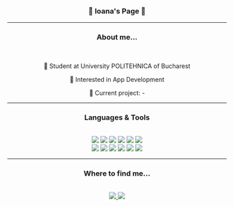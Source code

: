 <h3 align="center"> 💐 Ioana's Page 💐

<hr/>
<h3 align="center"> About me... </h3>
<br/>
<div align="center">
 
 🌷 Student at University POLITEHNICA of Bucharest
 
 🪻 Interested in App Development

 🌻 Current project: -
</div>

<hr/>
<h3 align="center"> Languages & Tools </h3>
<br/>
<!--
https://github.com/alexandresanlim/Badges4-README.md-Profile
-->
<div align="center">
    <img src="https://img.shields.io/badge/c++-%2300599C.svg?style=for-the-badge&logo=c%2B%2B&logoColor=white"/>
    <img src="https://img.shields.io/badge/java-%23ED8B00.svg?style=for-the-badge&logo=openjdk&logoColor=white"/>
    <img src="https://img.shields.io/badge/rust-%23000000.svg?style=for-the-badge&logo=rust&logoColor=white"/>
    <img src="https://img.shields.io/badge/html5-%23E34F26.svg?style=for-the-badge&logo=html5&logoColor=white"/>
    <img src="https://img.shields.io/badge/css3-%231572B6.svg?style=for-the-badge&logo=css3&logoColor=white"/>
    <img src="https://img.shields.io/badge/javascript-%23323330.svg?style=for-the-badge&logo=javascript&logoColor=%23F7DF1E"/>
 <br>
    <img src="https://img.shields.io/badge/bash_script-%23121011.svg?style=for-the-badge&logo=gnu-bash&logoColor=white"/>
    <img src="https://img.shields.io/badge/github%20actions-%232671E5.svg?style=for-the-badge&logo=githubactions&logoColor=white"/>
    <img src="https://img.shields.io/badge/markdown-%23000000.svg?style=for-the-badge&logo=markdown&logoColor=white"/>
    <img src="https://img.shields.io/badge/Canva-%2300C4CC.svg?style=for-the-badge&logo=Canva&logoColor=white"/>
    <img src="https://img.shields.io/badge/figma-%23F24E1E.svg?style=for-the-badge&logo=figma&logoColor=white"/>
    <img src="https://img.shields.io/badge/unity-%23000000.svg?style=for-the-badge&logo=unity&logoColor=white"/>
 <br>
</div>

<hr/>
<h3 align="center"> Where to find me... </h3>
<br/>
<!--
https://github.com/tandpfun/skill-icons?tab=readme-ov-file
-->
<div align="center">
 <a href="mailto:ioana,nedelcu643@gmail.com">
    <img src="https://skillicons.dev/icons?i=gmail"/>
 </a>
 <a href="https://www.linkedin.com/in/ioana-nedelcu-6b2339355?utm_source=share&utm_campaign=share_via&utm_content=profile&utm_medium=android_app" target="_blank">
    <img src="https://skillicons.dev/icons?i=linkedin" target="_blank"/>
 </a>
</div>
